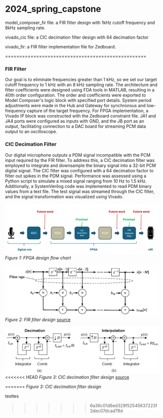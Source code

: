 # 2024_spring_capstone

model_composer_fir file: a FIR filter design with 1kHz cutoff frequency and 8kHz sampling rate.

vivado_cic file: a CIC decimation filter design with 64 decimation factor

vivado_fir: a FIR filter implementation file for Zedboard.

==================================================

### FIR Filter

Our goal is to eliminate frequencies greater than 1 kHz, so we set our target cutoff frequency to 1 kHz with an 8 kHz sampling rate. The architecture and filter coefficients were designed using FDA tools in MATLAB, resulting in a 40th order configuration. The order and coefficients were exported to Model Composer's logic block with specified port details. System period adjustments were made in the Hub and Gateway for synchronous and low-frequency capture of the target frequency. For FPGA implementation, a Vivado IP block was constructed with the Zedboard constraint file. JA1 and JA4 ports were configured as inputs with GND, and the JB port as an output, facilitating connection to a DAC board for streaming PCM data output to an oscilloscope.

### CIC Decimation Filter

Our digital microphone outputs a PDM signal incompatible with the PCM input required by the FIR filter. To address this, a CIC decimation filter was employed to integrate and downsample the binary signal into a 32-bit PCM digital signal. The CIC filter was configured with a 64 decimation factor to filter out spikes in the PDM signal. Performance was assessed using a Python script to simulate a mixed signal ranging from 10 Hz to 1.5 kHz. Additionally, a SystemVerilog code was implemented to read PDM binary values from a text file. The test signal was streamed through the CIC filter, and the signal transformation was visualized using Vivado.

![FPGA Design Flow Chart](figures/FPGA_flow_chart.png)
*Figure 1: FPGA design flow chart*

![FIR Filter Design](figures/FIR_design.png)
*Figure 2: FIR filter design* 
[source](https://www.cnblogs.com/wanghuaijun/p/9581173.html)



![CIC Decimation Filter Design](figures/CIC_design.png)
<<<<<<< HEAD
*Figure 3: CIC decimation filter design* [source](https://www.dsprelated.com/showarticle/1337.php)

=======
*Figure 3: CIC decimation filter design*


testtes
>>>>>>> 6a36c01d8ed329f52545637223f2dec07dcad78d
